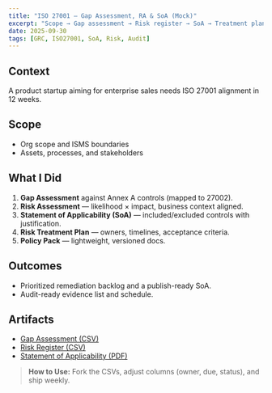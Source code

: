 ```yaml
---
title: "ISO 27001 — Gap Assessment, RA & SoA (Mock)"
excerpt: "Scope → Gap assessment → Risk register → SoA → Treatment plan. Public, reusable artifacts."
date: 2025-09-30
tags: [GRC, ISO27001, SoA, Risk, Audit]
---
```


## Context
A product startup aiming for enterprise sales needs ISO 27001 alignment in 12 weeks.

## Scope
- Org scope and ISMS boundaries  
- Assets, processes, and stakeholders

## What I Did
1. **Gap Assessment** against Annex A controls (mapped to 27002).  
2. **Risk Assessment** — likelihood × impact, business context aligned.  
3. **Statement of Applicability (SoA)** — included/excluded controls with justification.  
4. **Risk Treatment Plan** — owners, timelines, acceptance criteria.  
5. **Policy Pack** — lightweight, versioned docs.

## Outcomes
- Prioritized remediation backlog and a publish-ready SoA.  
- Audit-ready evidence list and schedule.

## Artifacts
- [Gap Assessment (CSV)](/assets/resources/iso-gap-assessment.csv)  
- [Risk Register (CSV)](/assets/resources/iso-risk-register.csv)  
- [Statement of Applicability (PDF)](/assets/resources/iso-soa-sample.pdf)

> **How to Use:** Fork the CSVs, adjust columns (owner, due, status), and ship weekly.
